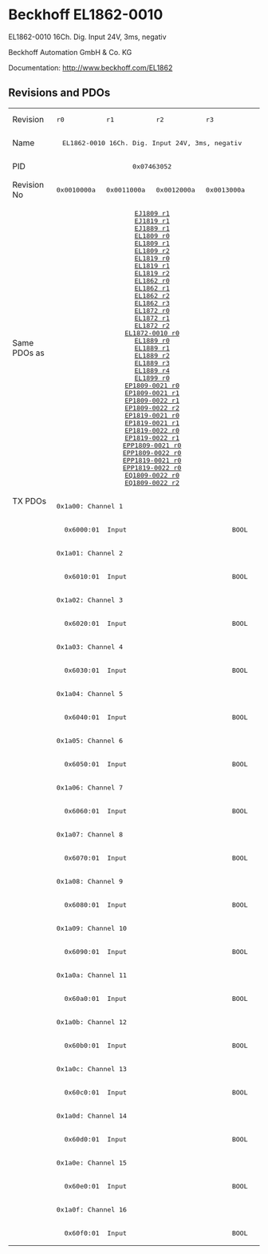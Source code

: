 # Beckhoff EL1862-0010

EL1862-0010 16Ch. Dig. Input 24V, 3ms, negativ

Beckhoff Automation GmbH & Co. KG

Documentation: <a href="http://www.beckhoff.com/EL1862">http://www.beckhoff.com/EL1862</a>

## Revisions and PDOs
<table>
<tr >
<td class="first">Revision</td>
<td ><pre>r0</pre></td>
<td ><pre>r1</pre></td>
<td ><pre>r2</pre></td>
<td ><pre>r3</pre></td>
</tr>
<tr >
<td class="first">Name</td>
<td  colspan=4 align="center"><pre>EL1862-0010 16Ch. Dig. Input 24V, 3ms, negativ</pre></td>
</tr>
<tr >
<td class="first">PID</td>
<td  colspan=4 align="center"><pre>0x07463052</pre></td>
</tr>
<tr >
<td class="first">Revision No</td>
<td ><pre>0x0010000a</pre></td>
<td ><pre>0x0011000a</pre></td>
<td ><pre>0x0012000a</pre></td>
<td ><pre>0x0013000a</pre></td>
</tr>
<tr >
<td class="first">Same PDOs as</td>
<td  colspan=4 align="center"><pre><a href="EJ1809">EJ1809 r1</a><br/><a href="EJ1819">EJ1819 r1</a><br/><a href="EJ1889">EJ1889 r1</a><br/><a href="EL1809">EL1809 r0</a><br/><a href="EL1809">EL1809 r1</a><br/><a href="EL1809">EL1809 r2</a><br/><a href="EL1819">EL1819 r0</a><br/><a href="EL1819">EL1819 r1</a><br/><a href="EL1819">EL1819 r2</a><br/><a href="EL1862">EL1862 r0</a><br/><a href="EL1862">EL1862 r1</a><br/><a href="EL1862">EL1862 r2</a><br/><a href="EL1862">EL1862 r3</a><br/><a href="EL1872">EL1872 r0</a><br/><a href="EL1872">EL1872 r1</a><br/><a href="EL1872">EL1872 r2</a><br/><a href="EL1872-0010">EL1872-0010 r0</a><br/><a href="EL1889">EL1889 r0</a><br/><a href="EL1889">EL1889 r1</a><br/><a href="EL1889">EL1889 r2</a><br/><a href="EL1889">EL1889 r3</a><br/><a href="EL1889">EL1889 r4</a><br/><a href="EL1899">EL1899 r0</a><br/><a href="EP1809-0021">EP1809-0021 r0</a><br/><a href="EP1809-0021">EP1809-0021 r1</a><br/><a href="EP1809-0022">EP1809-0022 r1</a><br/><a href="EP1809-0022">EP1809-0022 r2</a><br/><a href="EP1819-0021">EP1819-0021 r0</a><br/><a href="EP1819-0021">EP1819-0021 r1</a><br/><a href="EP1819-0022">EP1819-0022 r0</a><br/><a href="EP1819-0022">EP1819-0022 r1</a><br/><a href="EPP1809-0021">EPP1809-0021 r0</a><br/><a href="EPP1809-0022">EPP1809-0022 r0</a><br/><a href="EPP1819-0021">EPP1819-0021 r0</a><br/><a href="EPP1819-0022">EPP1819-0022 r0</a><br/><a href="EQ1809-0022">EQ1809-0022 r0</a><br/><a href="EQ1809-0022">EQ1809-0022 r2</a></pre></td>
</tr>
<tr class="txpdo pdosection">
<td class="first" rowspan=32 valign=top>TX PDOs</td>
<td colspan=4 align="left"><pre>0x1a00: Channel 1</pre></td>
<td></td>
</tr>
<tr class="txpdo">
<td class="first" colspan=4 align="left"><pre>  0x6000:01  Input                           BOOL</pre></td>
</tr>
<tr class="txpdo pdosection">
<td class="first" colspan=4 align="left"><pre>0x1a01: Channel 2</pre></td>
</tr>
<tr class="txpdo">
<td class="first" colspan=4 align="left"><pre>  0x6010:01  Input                           BOOL</pre></td>
</tr>
<tr class="txpdo pdosection">
<td class="first" colspan=4 align="left"><pre>0x1a02: Channel 3</pre></td>
</tr>
<tr class="txpdo">
<td class="first" colspan=4 align="left"><pre>  0x6020:01  Input                           BOOL</pre></td>
</tr>
<tr class="txpdo pdosection">
<td class="first" colspan=4 align="left"><pre>0x1a03: Channel 4</pre></td>
</tr>
<tr class="txpdo">
<td class="first" colspan=4 align="left"><pre>  0x6030:01  Input                           BOOL</pre></td>
</tr>
<tr class="txpdo pdosection">
<td class="first" colspan=4 align="left"><pre>0x1a04: Channel 5</pre></td>
</tr>
<tr class="txpdo">
<td class="first" colspan=4 align="left"><pre>  0x6040:01  Input                           BOOL</pre></td>
</tr>
<tr class="txpdo pdosection">
<td class="first" colspan=4 align="left"><pre>0x1a05: Channel 6</pre></td>
</tr>
<tr class="txpdo">
<td class="first" colspan=4 align="left"><pre>  0x6050:01  Input                           BOOL</pre></td>
</tr>
<tr class="txpdo pdosection">
<td class="first" colspan=4 align="left"><pre>0x1a06: Channel 7</pre></td>
</tr>
<tr class="txpdo">
<td class="first" colspan=4 align="left"><pre>  0x6060:01  Input                           BOOL</pre></td>
</tr>
<tr class="txpdo pdosection">
<td class="first" colspan=4 align="left"><pre>0x1a07: Channel 8</pre></td>
</tr>
<tr class="txpdo">
<td class="first" colspan=4 align="left"><pre>  0x6070:01  Input                           BOOL</pre></td>
</tr>
<tr class="txpdo pdosection">
<td class="first" colspan=4 align="left"><pre>0x1a08: Channel 9</pre></td>
</tr>
<tr class="txpdo">
<td class="first" colspan=4 align="left"><pre>  0x6080:01  Input                           BOOL</pre></td>
</tr>
<tr class="txpdo pdosection">
<td class="first" colspan=4 align="left"><pre>0x1a09: Channel 10</pre></td>
</tr>
<tr class="txpdo">
<td class="first" colspan=4 align="left"><pre>  0x6090:01  Input                           BOOL</pre></td>
</tr>
<tr class="txpdo pdosection">
<td class="first" colspan=4 align="left"><pre>0x1a0a: Channel 11</pre></td>
</tr>
<tr class="txpdo">
<td class="first" colspan=4 align="left"><pre>  0x60a0:01  Input                           BOOL</pre></td>
</tr>
<tr class="txpdo pdosection">
<td class="first" colspan=4 align="left"><pre>0x1a0b: Channel 12</pre></td>
</tr>
<tr class="txpdo">
<td class="first" colspan=4 align="left"><pre>  0x60b0:01  Input                           BOOL</pre></td>
</tr>
<tr class="txpdo pdosection">
<td class="first" colspan=4 align="left"><pre>0x1a0c: Channel 13</pre></td>
</tr>
<tr class="txpdo">
<td class="first" colspan=4 align="left"><pre>  0x60c0:01  Input                           BOOL</pre></td>
</tr>
<tr class="txpdo pdosection">
<td class="first" colspan=4 align="left"><pre>0x1a0d: Channel 14</pre></td>
</tr>
<tr class="txpdo">
<td class="first" colspan=4 align="left"><pre>  0x60d0:01  Input                           BOOL</pre></td>
</tr>
<tr class="txpdo pdosection">
<td class="first" colspan=4 align="left"><pre>0x1a0e: Channel 15</pre></td>
</tr>
<tr class="txpdo">
<td class="first" colspan=4 align="left"><pre>  0x60e0:01  Input                           BOOL</pre></td>
</tr>
<tr class="txpdo pdosection">
<td class="first" colspan=4 align="left"><pre>0x1a0f: Channel 16</pre></td>
</tr>
<tr class="txpdo">
<td class="first" colspan=4 align="left"><pre>  0x60f0:01  Input                           BOOL</pre></td>
</tr>
</table>
